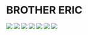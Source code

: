 # BROTHER ERIC
<img src="https://i.imgur.com/4K84BJL.gif"></img>
<img src="https://i.imgur.com/LVTIETH.gif"></img>
<img src="https://i.imgur.com/Lfu6zT9.gif"></img>
<img src="https://i.imgur.com/iobtMKj.gif"></img>
<img src="https://i.imgur.com/Q0J30rR.gif"></img>
<img src="https://i.imgur.com/s5VJfhC.gif"></img>
<img src="https://i.imgur.com/WBACLh0.gif"></img>

